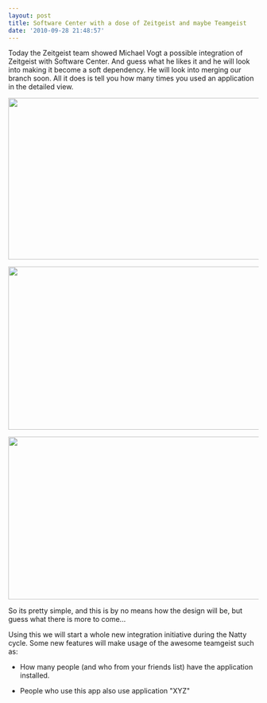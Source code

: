 ```yaml
---
layout: post
title: Software Center with a dose of Zeitgeist and maybe Teamgeist
date: '2010-09-28 21:48:57'
---
```


Today the Zeitgeist team showed Michael Vogt a possible integration of Zeitgeist with Software Center. And guess what he likes it and he will look into making it become a soft dependency. He will look into merging our branch soon. All it does is tell you how many times you used an application in the detailed view.

<a href="http://geekyogre.com/content/images/2010/09/Screenshot4.png"><img class="alignnone size-full wp-image-1604" title="Screenshot" src="http://geekyogre.com/content/images/2010/09/Screenshot4.png" alt="" width="532" height="325" /></a>

<a href="http://geekyogre.com/content/images/2010/09/Screenshot-13.png"><img class="alignnone size-full wp-image-1605" title="Screenshot-1" src="http://geekyogre.com/content/images/2010/09/Screenshot-13.png" alt="" width="532" height="328" /></a>

<a href="http://geekyogre.com/content/images/2010/09/Screenshot-21.png"><img class="alignnone size-full wp-image-1606" title="Screenshot-2" src="http://geekyogre.com/content/images/2010/09/Screenshot-21.png" alt="" width="531" height="327" /></a>

So its pretty simple, and this is by no means how the design will be, but guess what there is more to come...

Using this we will start a whole new integration initiative during the Natty cycle. Some new features will make usage of the awesome teamgeist such as:

- How many people (and who from your friends list) have the application installed.

- People who use this app also use application "XYZ"